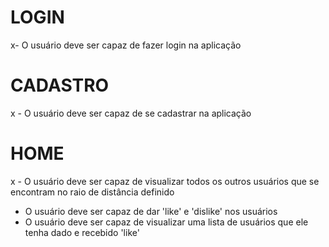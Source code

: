 # LOGIN

x- O usuário deve ser capaz de fazer login na aplicação

# CADASTRO

x - O usuário deve ser capaz de se cadastrar na aplicação

# HOME

x - O usuário deve ser capaz de visualizar todos os outros usuários que se encontram no raio de distância definido

-   O usuário deve ser capaz de dar 'like' e 'dislike' nos usuários
-   O usuário deve ser capaz de visualizar uma lista de usuários que ele tenha dado e recebido 'like'
